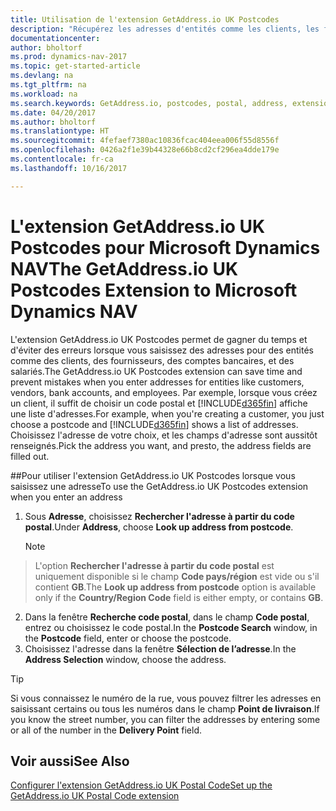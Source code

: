 ```yaml
---
title: Utilisation de l'extension GetAddress.io UK Postcodes
description: "Récupérez les adresses d'entités comme les clients, les fournisseurs, les salariés, et les banques du Royaume-Uni auprès du service GetAddress.io."
documentationcenter: 
author: bholtorf
ms.prod: dynamics-nav-2017
ms.topic: get-started-article
ms.devlang: na
ms.tgt_pltfrm: na
ms.workload: na
ms.search.keywords: GetAddress.io, postcodes, postal, address, extension
ms.date: 04/20/2017
ms.author: bholtorf
ms.translationtype: HT
ms.sourcegitcommit: 4fefaef7380ac10836fcac404eea006f55d8556f
ms.openlocfilehash: 0426a2f1e39b44328e66b8cd2cf296ea4dde179e
ms.contentlocale: fr-ca
ms.lasthandoff: 10/16/2017

---
```


# <a name="the-getaddressio-uk-postcodes-extension-to-microsoft-dynamics-nav"></a><span data-ttu-id="262b9-103">L'extension GetAddress.io UK Postcodes pour Microsoft Dynamics NAV</span><span class="sxs-lookup"><span data-stu-id="262b9-103">The GetAddress.io UK Postcodes Extension to Microsoft Dynamics NAV</span></span>
<span data-ttu-id="262b9-104">L'extension GetAddress.io UK Postcodes permet de gagner du temps et d'éviter des erreurs lorsque vous saisissez des adresses pour des entités comme des clients, des fournisseurs, des comptes bancaires, et des salariés.</span><span class="sxs-lookup"><span data-stu-id="262b9-104">The GetAddress.io UK Postcodes extension can save time and prevent mistakes when you enter addresses for entities like customers, vendors, bank accounts, and employees.</span></span> <span data-ttu-id="262b9-105">Par exemple, lorsque vous créez un client, il suffit de choisir un code postal et [!INCLUDE[d365fin](includes/d365fin_md.md)] affiche une liste d'adresses.</span><span class="sxs-lookup"><span data-stu-id="262b9-105">For example, when you're creating a customer, you just choose a postcode and [!INCLUDE[d365fin](includes/d365fin_md.md)] shows a list of addresses.</span></span> <span data-ttu-id="262b9-106">Choisissez l'adresse de votre choix, et les champs d'adresse sont aussitôt renseignés.</span><span class="sxs-lookup"><span data-stu-id="262b9-106">Pick the address you want, and presto, the address fields are filled out.</span></span>  

##<a name="to-use-the-getaddressio-uk-postcodes-extension-when-you-enter-an-address"></a><span data-ttu-id="262b9-107">Pour utiliser l'extension GetAddress.io UK Postcodes lorsque vous saisissez une adresse</span><span class="sxs-lookup"><span data-stu-id="262b9-107">To use the GetAddress.io UK Postcodes extension when you enter an address</span></span>
1. <span data-ttu-id="262b9-108">Sous **Adresse**, choisissez **Rechercher l'adresse à partir du code postal**.</span><span class="sxs-lookup"><span data-stu-id="262b9-108">Under **Address**, choose **Look up address from postcode**.</span></span>  

    > [!NOTE]  
>   <span data-ttu-id="262b9-109">L'option **Rechercher l'adresse à partir du code postal** est uniquement disponible si le champ **Code pays/région** est vide ou s'il contient **GB**.</span><span class="sxs-lookup"><span data-stu-id="262b9-109">The **Look up address from postcode** option is available only if the **Country/Region Code** field is either empty, or contains **GB**.</span></span>
2. <span data-ttu-id="262b9-110">Dans la fenêtre **Recherche code postal**, dans le champ **Code postal**, entrez ou choisissez le code postal.</span><span class="sxs-lookup"><span data-stu-id="262b9-110">In the **Postcode Search** window, in the **Postcode** field, enter or choose the postcode.</span></span>  
3. <span data-ttu-id="262b9-111">Choisissez l'adresse dans la fenêtre **Sélection de l’adresse**.</span><span class="sxs-lookup"><span data-stu-id="262b9-111">In the **Address Selection** window, choose the address.</span></span>  

> [!TIP]  
>   <span data-ttu-id="262b9-112">Si vous connaissez le numéro de la rue, vous pouvez filtrer les adresses en saisissant certains ou tous les numéros dans le champ **Point de livraison**.</span><span class="sxs-lookup"><span data-stu-id="262b9-112">If you know the street number, you can filter the addresses by entering some or all of the number in the **Delivery Point** field.</span></span>


## <a name="see-also"></a><span data-ttu-id="262b9-113">Voir aussi</span><span class="sxs-lookup"><span data-stu-id="262b9-113">See Also</span></span>
[<span data-ttu-id="262b9-114">Configurer l'extension GetAddress.io UK Postal Code</span><span class="sxs-lookup"><span data-stu-id="262b9-114">Set up the GetAddress.io UK Postal Code extension</span></span>](LocalFunctionality/UnitedKingdom/uk-setup-postal-code-service.md)


